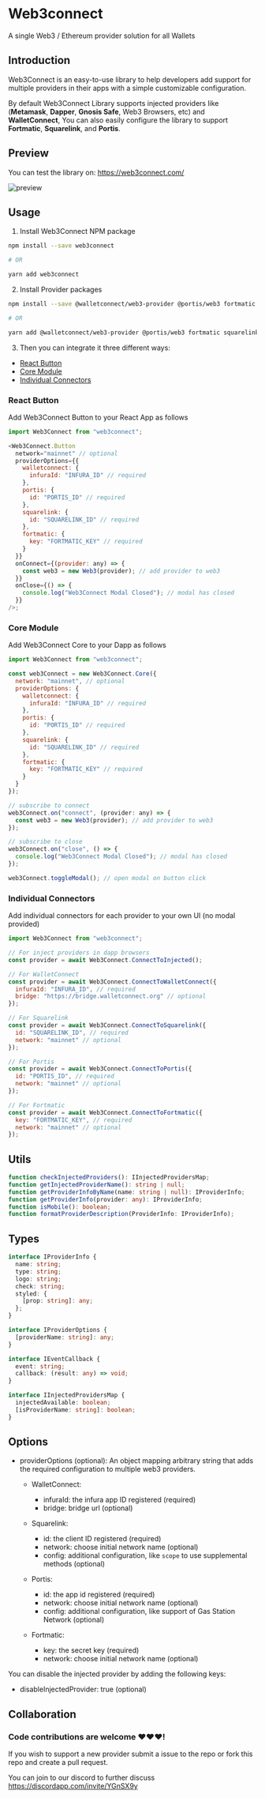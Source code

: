 # Web3connect

A single Web3 / Ethereum provider solution for all Wallets

## Introduction

Web3Connect is an easy-to-use library to help developers add support for multiple providers in their apps with a simple customizable configuration.

By default Web3Connect Library supports injected providers like (**Metamask**, **Dapper**, **Gnosis Safe**, Web3 Browsers, etc) and **WalletConnect**, You can also easily configure the library to support **Fortmatic**, **Squarelink**, and **Portis**.

## Preview

You can test the library on: https://web3connect.com/

![preview](./images/preview.gif)

## Usage

1. Install Web3Connect NPM package

```bash
npm install --save web3connect

# OR

yarn add web3connect
```

2. Install Provider packages

```bash
npm install --save @walletconnect/web3-provider @portis/web3 fortmatic squarelink

# OR

yarn add @walletconnect/web3-provider @portis/web3 fortmatic squarelink
```

3. Then you can integrate it three different ways:

- [React Button](#React-Button)
- [Core Module](#Core-Module)
- [Individual Connectors](#Individual-Connectors)

### React Button

Add Web3Connect Button to your React App as follows

```js
import Web3Connect from "web3connect";

<Web3Connect.Button
  network="mainnet" // optional
  providerOptions={{
    walletconnect: {
      infuraId: "INFURA_ID" // required
    },
    portis: {
      id: "PORTIS_ID" // required
    },
    squarelink: {
      id: "SQUARELINK_ID" // required
    },
    fortmatic: {
      key: "FORTMATIC_KEY" // required
    }
  }}
  onConnect={(provider: any) => {
    const web3 = new Web3(provider); // add provider to web3
  }}
  onClose={() => {
    console.log("Web3Connect Modal Closed"); // modal has closed
  }}
/>;
```

### Core Module

Add Web3Connect Core to your Dapp as follows

```js
import Web3Connect from "web3connect";

const web3Connect = new Web3Connect.Core({
  network: "mainnet", // optional
  providerOptions: {
    walletconnect: {
      infuraId: "INFURA_ID" // required
    },
    portis: {
      id: "PORTIS_ID" // required
    },
    squarelink: {
      id: "SQUARELINK_ID" // required
    },
    fortmatic: {
      key: "FORTMATIC_KEY" // required
    }
  }
});

// subscribe to connect
web3Connect.on("connect", (provider: any) => {
  const web3 = new Web3(provider); // add provider to web3
});

// subscribe to close
web3Connect.on("close", () => {
  console.log("Web3Connect Modal Closed"); // modal has closed
});

web3Connect.toggleModal(); // open modal on button click
```

### Individual Connectors

Add individual connectors for each provider to your own UI (no modal provided)

```js
import Web3Connect from "web3connect";

// For inject providers in dapp browsers
const provider = await Web3Connect.ConnectToInjected();

// For WalletConnect
const provider = await Web3Connect.ConnectToWalletConnect({
  infuraId: "INFURA_ID", // required
  bridge: "https://bridge.walletconnect.org" // optional
});

// For Squarelink
const provider = await Web3Connect.ConnectToSquarelink({
  id: "SQUARELINK_ID", // required
  network: "mainnet" // optional
});

// For Portis
const provider = await Web3Connect.ConnectToPortis({
  id: "PORTIS_ID", // required
  network: "mainnet" // optional
});

// For Fortmatic
const provider = await Web3Connect.ConnectToFortmatic({
  key: "FORTMATIC_KEY", // required
  network: "mainnet" // optional
});
```

## Utils

```typescript
function checkInjectedProviders(): IInjectedProvidersMap;
function getInjectedProviderName(): string | null;
function getProviderInfoByName(name: string | null): IProviderInfo;
function getProviderInfo(provider: any): IProviderInfo;
function isMobile(): boolean;
function formatProviderDescription(ProviderInfo: IProviderInfo);
```

## Types

```typescript
interface IProviderInfo {
  name: string;
  type: string;
  logo: string;
  check: string;
  styled: {
    [prop: string]: any;
  };
}

interface IProviderOptions {
  [providerName: string]: any;
}

interface IEventCallback {
  event: string;
  callback: (result: any) => void;
}

interface IInjectedProvidersMap {
  injectedAvailable: boolean;
  [isProviderName: string]: boolean;
}
```

## Options

- providerOptions (optional): An object mapping arbitrary string that adds the required configuration to multiple web3 providers.

  - WalletConnect:

    - infuraId: the infura app ID registered (required)
    - bridge: bridge url (optional)

  - Squarelink:

    - id: the client ID registered (required)
    - network: choose initial network name (optional)
    - config: additional configuration, like `scope` to use supplemental methods (optional)

  - Portis:

    - id: the app id registered (required)
    - network: choose initial network name (optional)
    - config: additional configuration, like support of Gas Station Network (optional)

  - Fortmatic:

    - key: the secret key (required)
    - network: choose initial network name (optional)

You can disable the injected provider by adding the following keys:

- disableInjectedProvider: true (optional)

## Collaboration

### Code contributions are welcome ❤️❤️❤️!

If you wish to support a new provider submit a issue to the repo or fork this repo and create a pull request.

You can join to our discord to further discuss https://discordapp.com/invite/YGnSX9y
